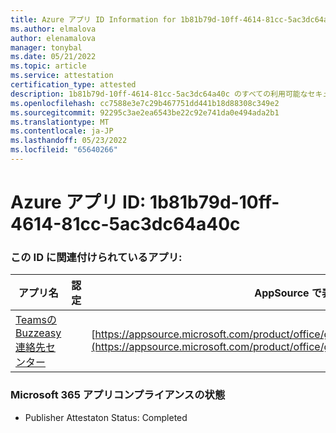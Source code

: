 ```yaml
---
title: Azure アプリ ID Information for 1b81b79d-10ff-4614-81cc-5ac3dc64a40c
ms.author: elmalova
author: elenamalova
manager: tonybal
ms.date: 05/21/2022
ms.topic: article
ms.service: attestation
certification_type: attested
description: 1b81b79d-10ff-4614-81cc-5ac3dc64a40c のすべての利用可能なセキュリティとコンプライアンス情報。
ms.openlocfilehash: cc7588e3e7c29b467751dd441b18d88308c349e2
ms.sourcegitcommit: 92295c3ae2ea6543be22c92e741da0e494ada2b1
ms.translationtype: MT
ms.contentlocale: ja-JP
ms.lasthandoff: 05/23/2022
ms.locfileid: "65640266"
---
```

# <a name="azure-app-id-1b81b79d-10ff-4614-81cc-5ac3dc64a40c"></a>Azure アプリ ID: 1b81b79d-10ff-4614-81cc-5ac3dc64a40c


### <a name="apps-associated-with-this-id"></a>この ID に関連付けられているアプリ:
| **アプリ名** | **認定** | **AppSource で表示する** |
|--------------|---------------|-----------------------|
| [TeamsのBuzzeasy 連絡先センター](../forward/geomant.buzzeasy_teams_contact_center.md) |  | [https://appsource.microsoft.com/product/office/geomant.buzzeasy_teams_contact_center](https://appsource.microsoft.com/product/office/geomant.buzzeasy_teams_contact_center) |

### <a name="microsoft-365-app-compliance-status"></a>Microsoft 365 アプリコンプライアンスの状態
- Publisher Attestaton Status: Completed
